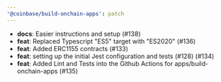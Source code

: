 ```yaml
---
'@coinbase/build-onchain-apps': patch
---
```


- **docs**: Easier instructions and setup (#138)
- **feat**: Replaced Typescript "ES5" target with "ES2020" (#136)
- **feat**: Added ERC1155 contracts (#133)
- **feat**: setting up the initial Jest configuration and tests (#128) (#134)
- **feat**: Added Lint and Tests into the Github Actions for apps/build-onchain-apps (#135)
